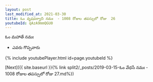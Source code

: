 ```yaml
---
layout: post
last_modified_at: 2021-03-30
title: ఓం వృషపర్వాని నమః  - 1008 రోజుల తపస్సులో రోజు  26
youtubeId: qAzA9mmQGU0
---
```

 
 
 ఓం మహాతే నమః  
 
 -  ఎవరు గొప్పవారు 
 
  
 
  
 
 
 
 
 
 


{% include youtubePlayer.html id=page.youtubeId %}
 
[Next]({{ site.baseurl }}{% link  split2/_posts/2019-03-15-ఓం వేధసే నమః  - 1008 రోజుల తపస్సులో రోజు  27.md%})
 
